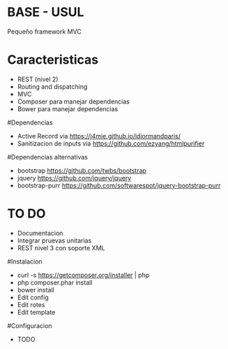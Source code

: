 # BASE - USUL 
Pequeño framework MVC 

# Caracteristicas 
* REST (nivel 2)
* Routing and dispatching
* MVC
* Composer para manejar dependencias
* Bower para manejar dependencias

#Dependencias 
* Active Record via https://j4mie.github.io/idiormandparis/
* Sanitizacion de inputs via https://github.com/ezyang/htmlpurifier

#Dependencias alternativas
* bootstrap https://github.com/twbs/bootstrap
* jquery https://github.com/jquery/jquery
* bootstrap-purr https://github.com/softwarespot/jquery-bootstrap-purr

# TO DO
* Documentacion 
* Integrar pruevas unitarias 
* REST nivel 3 con soporte XML

#Instalacion 
* curl -s https://getcomposer.org/installer | php
* php composer.phar install
* bower install 
* Edit config
* Edit rotes
* Edit template

#Configuracion
* TODO 

